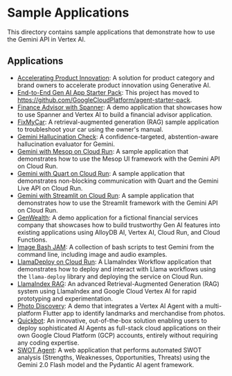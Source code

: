 # Sample Applications

This directory contains sample applications that demonstrate how to use the Gemini API in Vertex AI.

## Applications

- [Accelerating Product Innovation](accelerating_product_innovation/): A solution for product category and brand owners to accelerate product innovation using Generative AI.
- [End-to-End Gen AI App Starter Pack](e2e-gen-ai-app-starter-pack/): This project has moved to https://github.com/GoogleCloudPlatform/agent-starter-pack.
- [Finance Advisor with Spanner](finance-advisor-spanner/): A demo application that showcases how to use Spanner and Vertex AI to build a financial advisor application.
- [FixMyCar](fixmycar/): A retrieval-augmented generation (RAG) sample application to troubleshoot your car using the owner's manual.
- [Gemini Hallucination Check](gemini-hallcheck/): A confidence-targeted, abstention-aware hallucination evaluator for Gemini.
- [Gemini with Mesop on Cloud Run](gemini-mesop-cloudrun/): A sample application that demonstrates how to use the Mesop UI framework with the Gemini API on Cloud Run.
- [Gemini with Quart on Cloud Run](gemini-quart-cloudrun/): A sample application that demonstrates non-blocking communication with Quart and the Gemini Live API on Cloud Run.
- [Gemini with Streamlit on Cloud Run](gemini-streamlit-cloudrun/): A sample application that demonstrates how to use the Streamlit framework with the Gemini API on Cloud Run.
- [GenWealth](genwealth/): A demo application for a fictional financial services company that showcases how to build trustworthy Gen AI features into existing applications using AlloyDB AI, Vertex AI, Cloud Run, and Cloud Functions.
- [Image Bash JAM](image-bash-jam/): A collection of bash scripts to test Gemini from the command line, including image and audio examples.
- [LlamaDeploy on Cloud Run](llamadeploy-on-cloud-run/): A LlamaIndex Workflow application that demonstrates how to deploy and interact with Llama workflows using the `llama-deploy` library and deploying the service on Cloud Run.
- [LlamaIndex RAG](llamaindex-rag/): An advanced Retrieval-Augmented Generation (RAG) system using LlamaIndex and Google Cloud Vertex AI for rapid prototyping and experimentation.
- [Photo Discovery](photo-discovery/): A demo that integrates a Vertex AI Agent with a multi-platform Flutter app to identify landmarks and merchandise from photos.
- [Quickbot](quickbot/): An innovative, out-of-the-box solution enabling users to deploy sophisticated AI Agents as full-stack cloud applications on their own Google Cloud Platform (GCP) accounts, entirely without requiring any coding expertise.
- [SWOT Agent](swot-agent/): A web application that performs automated SWOT analysis (Strengths, Weaknesses, Opportunities, Threats) using the Gemini 2.0 Flash model and the Pydantic AI agent framework.

